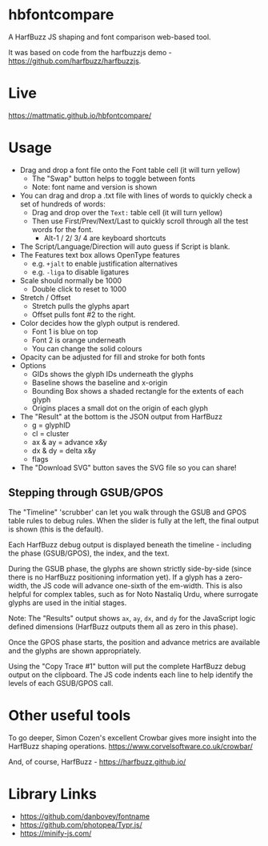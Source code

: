 # hbfontcompare
A HarfBuzz JS shaping and font comparison web-based tool.

It was based on code from the harfbuzzjs demo - https://github.com/harfbuzz/harfbuzzjs.

# Live

https://mattmatic.github.io/hbfontcompare/

# Usage

- Drag and drop a font file onto the Font table cell (it will turn yellow)
    - The "Swap" button helps to toggle between fonts
    - Note: font name and version is shown
- You can drag and drop a .txt file with lines of words to quickly check a set of hundreds of words:
	- Drag and drop over the `Text:` table cell (it will turn yellow)
	- Then use First/Prev/Next/Last to quickly scroll through all the test words for the font.
		- Alt-1 / 2/ 3/ 4 are keyboard shortcuts
- The Script/Language/Direction will auto guess if Script is blank.
- The Features text box allows OpenType features
	- e.g. `+jalt` to enable justification alternatives
	- e.g. `-liga` to disable ligatures
- Scale should normally be 1000
	- Double click to reset to 1000
- Stretch / Offset
	- Stretch pulls the glyphs apart
	- Offset pulls font #2 to the right.
- Color decides how the glyph output is rendered.
	- Font 1 is blue on top
	- Font 2 is orange underneath
	- You can change the solid colours
- Opacity can be adjusted for fill and stroke for both fonts
- Options
	- GIDs shows the glyph IDs underneath the glyphs
	- Baseline shows the baseline and x-origin
	- Bounding Box shows a shaded rectangle for the extents of each glyph
	- Origins places a small dot on the origin of each glyph
- The "Result" at the bottom is the JSON output from HarfBuzz
	- g = glyphID
	- cl = cluster
	- ax & ay = advance x&y
	- dx & dy = delta x&y
	- flags
- The "Download SVG" button saves the SVG file so you can share!


## Stepping through GSUB/GPOS
The "Timeline" 'scrubber' can let you walk through the GSUB and GPOS table rules to debug rules.
When the slider is fully at the left, the final output is shown (this is the default).

Each HarfBuzz debug output is displayed beneath the timeline - including the phase (GSUB/GPOS), the index, and the text.

During the GSUB phase, the glyphs are shown strictly side-by-side (since there is no HarfBuzz positioning information yet). If a glyph has a zero-width, the JS code will advance one-sixth of the em-width. This is also helpful for complex tables, such as for Noto Nastaliq Urdu, where surrogate glyphs are used in the initial stages.

Note: The "Results" output shows `ax`, `ay`, `dx`, and `dy` for the JavaScript logic defined dimensions (HarfBuzz outputs them all as zero in this phase).

Once the GPOS phase starts, the position and advance metrics are available and the glyphs are shown appropriately.

Using the "Copy Trace #1" button will put the complete HarfBuzz debug output on the clipboard.
The JS code indents each line to help identify the levels of each GSUB/GPOS call.


# Other useful tools
To go deeper, Simon Cozen's excellent Crowbar gives more insight into the HarfBuzz shaping operations.
https://www.corvelsoftware.co.uk/crowbar/

And, of course, HarfBuzz - https://harfbuzz.github.io/

# Library Links
- https://github.com/danbovey/fontname
- https://github.com/photopea/Typr.js/
- https://minify-js.com/

